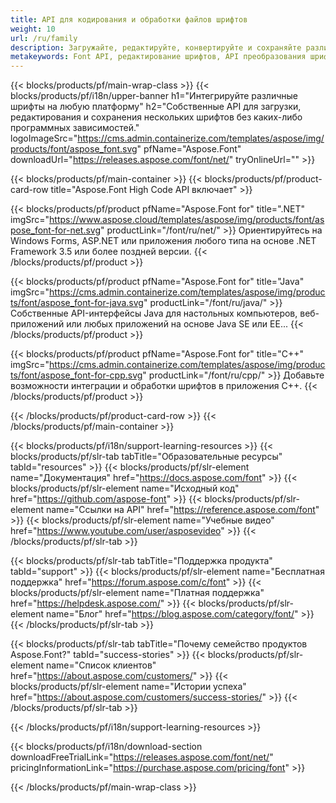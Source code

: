 ```yaml
---
title: API для кодирования и обработки файлов шрифтов
weight: 10
url: /ru/family
description: Загружайте, редактируйте, конвертируйте и сохраняйте различные форматы шрифтов на любой платформе без каких-либо дополнительных программных зависимостей с помощью решений для .NET, C++ и Java.
metakeywords: Font API, редактирование шрифтов, API преобразования шрифтов
---
```


{{< blocks/products/pf/main-wrap-class >}}
{{< blocks/products/pf/i18n/upper-banner h1="Интегрируйте различные шрифты на любую платформу" h2="Собственные API для загрузки, редактирования и сохранения нескольких шрифтов без каких-либо программных зависимостей." logoImageSrc="https://cms.admin.containerize.com/templates/aspose/img/products/font/aspose_font.svg" pfName="Aspose.Font" downloadUrl="https://releases.aspose.com/font/net/" tryOnlineUrl="" >}}

{{< blocks/products/pf/main-container >}}
{{< blocks/products/pf/product-card-row title="Aspose.Font High Code API включает" >}}

{{< blocks/products/pf/product pfName="Aspose.Font for" title=".NET" imgSrc="https://www.aspose.cloud/templates/aspose/img/products/font/aspose_font-for-net.svg" productLink="/font/ru/net/" >}}
Ориентируйтесь на Windows Forms, ASP.NET или приложения любого типа на основе .NET Framework 3.5 или более поздней версии.
{{< /blocks/products/pf/product >}}

{{< blocks/products/pf/product pfName="Aspose.Font for" title="Java" imgSrc="https://cms.admin.containerize.com/templates/aspose/img/products/font/aspose_font-for-java.svg" productLink="/font/ru/java/" >}}
Собственные API-интерфейсы Java для настольных компьютеров, веб-приложений или любых приложений на основе Java SE или EE...
{{< /blocks/products/pf/product >}}

{{< blocks/products/pf/product pfName="Aspose.Font for" title="C++" imgSrc="https://cms.admin.containerize.com/templates/aspose/img/products/font/aspose_font-for-cpp.svg" productLink="/font/ru/cpp/" >}}
Добавьте возможности интеграции и обработки шрифтов в приложения C++.
{{< /blocks/products/pf/product >}}

{{< /blocks/products/pf/product-card-row >}}
{{< /blocks/products/pf/main-container >}}

{{< blocks/products/pf/i18n/support-learning-resources >}}
{{< blocks/products/pf/slr-tab tabTitle="Образовательные ресурсы" tabId="resources" >}}
{{< blocks/products/pf/slr-element name="Документация" href="https://docs.aspose.com/font" >}}
{{< blocks/products/pf/slr-element name="Исходный код" href="https://github.com/aspose-font" >}}
{{< blocks/products/pf/slr-element name="Ссылки на API" href="https://reference.aspose.com/font" >}}
{{< blocks/products/pf/slr-element name="Учебные видео" href="https://www.youtube.com/user/asposevideo" >}}
{{< /blocks/products/pf/slr-tab >}}

{{< blocks/products/pf/slr-tab tabTitle="Поддержка продукта" tabId="support" >}}
{{< blocks/products/pf/slr-element name="Бесплатная поддержка" href="https://forum.aspose.com/c/font" >}}
{{< blocks/products/pf/slr-element name="Платная поддержка" href="https://helpdesk.aspose.com/" >}}
{{< blocks/products/pf/slr-element name="Блог" href="https://blog.aspose.com/category/font/" >}}
{{< /blocks/products/pf/slr-tab >}}

{{< blocks/products/pf/slr-tab tabTitle="Почему семейство продуктов Aspose.Font?" tabId="success-stories" >}}
{{< blocks/products/pf/slr-element name="Список клиентов" href="https://about.aspose.com/customers/" >}}
{{< blocks/products/pf/slr-element name="Истории успеха" href="https://about.aspose.com/customers/success-stories/" >}}
{{< /blocks/products/pf/slr-tab >}}

{{< /blocks/products/pf/i18n/support-learning-resources >}}

{{< blocks/products/pf/i18n/download-section downloadFreeTrialLink="https://releases.aspose.com/font/net/" pricingInformationLink="https://purchase.aspose.com/pricing/font" >}}

{{< /blocks/products/pf/main-wrap-class >}}